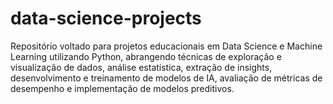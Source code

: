 # data-science-projects
Repositório voltado para projetos educacionais em Data Science e Machine Learning utilizando Python, abrangendo técnicas de exploração e visualização de dados, análise estatística, extração de insights, desenvolvimento e treinamento de modelos de IA, avaliação de métricas de desempenho e implementação de modelos preditivos.
